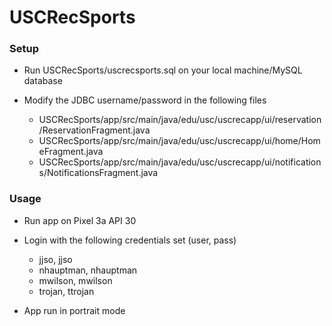 # USCRecSports

### Setup

* Run USCRecSports/uscrecsports.sql on your local machine/MySQL database

* Modify the JDBC username/password in the following files
    - USCRecSports/app/src/main/java/edu/usc/uscrecapp/ui/reservation/ReservationFragment.java
    - USCRecSports/app/src/main/java/edu/usc/uscrecapp/ui/home/HomeFragment.java
    - USCRecSports/app/src/main/java/edu/usc/uscrecapp/ui/notifications/NotificationsFragment.java

### Usage

* Run app on Pixel 3a API 30

* Login with the following credentials set (user, pass)
    - jjso, jjso
    - nhauptman, nhauptman
    - mwilson, mwilson
    - trojan, ttrojan

* App run in portrait mode